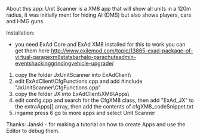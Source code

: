 About this app:
Unit Scanner is a XM8 app that will show all units in a 120m radius, it was initially ment for hiding AI (DMS) but also shows players, cars and HMG guns.

Installation: 
* you need ExAd Core and ExAd XM8 installed for this to work
you can get them here http://www.exilemod.com/topic/13865-exad-package-of-virtual-garagexm8statsbarhalo-parachuteadmin-eventshackinggrindingvehicle-upgrade/

1. copy the folder JxUnitScanner into ExAdClient\
2. edit ExAdClient\CfgFunctions.cpp and add #include "JxUnitScanner\CfgFunctions.cpp"
3. copy the folder JX into ExAdClient\XM8\Apps\
4. edit config.cpp and search for the CfgXM8 class, then add "ExAd_JX" to the extraApps[] array, then add the contents of cfgXM8_codeSnippet.txt
5. ingame press 6 go to more apps and select Unit Scanner


Thanks: 
Janski - for making a tutorial on how to create Apps and use the Editor to debug them.
